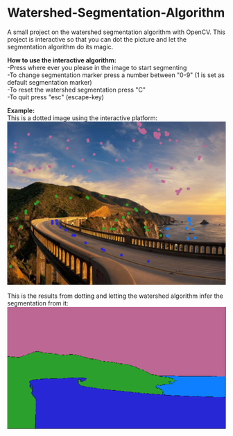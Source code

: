 # Watershed-Segmentation-Algorithm
A small project on the watershed segmentation algorithm with OpenCV. This project is interactive
so that you can dot the picture and let the segmentation algorithm do its magic.



**How to use the interactive algorithm:** <br />
-Press where ever you please in the image to start segmenting  <br />
-To change segmentation marker press a number between "0-9" (1 is set as default segmentation marker)  <br />
-To reset the watershed segmentation press "C"  <br />
-To quit press "esc" (escape-key)  <br />

**Example:** <br />
This is a dotted image using the interactive platform:  
![](watershed.PNG)

This is the results from dotting and letting the watershed algorithm infer the segmentation from it:
![](segmentation.PNG)
